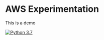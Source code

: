 # AWS Experimentation

This is a demo

[![Python 3.7](https://github.com/jimmyye1/AWS0/actions/workflows/main.yml/badge.svg)](https://github.com/jimmyye1/AWS0/actions/workflows/main.yml)
